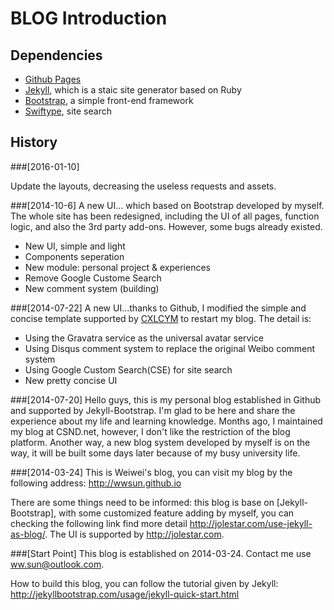 #  BLOG Introduction

## Dependencies

- [Github Pages](https://pages.github.com/)
- [Jekyll](https://jekyllrb.com/), which is a staic site generator based on Ruby
- [Bootstrap](getbootstrap.com/), a simple front-end framework
- [Swiftype](https://swiftype.com/), site search


## History

###[2016-01-10]

Update the layouts, decreasing the useless requests and assets.

###[2014-10-6]
A new UI... which based on Bootstrap developed by myself. The whole site has been redesigned, including the UI of all pages, function logic, and also the 3rd party add-ons. However, some bugs already existed.

- New UI, simple and light
- Components seperation
- New module: personal project & experiences
- Remove Google Custome Search
- New comment system (building)

###[2014-07-22]
A new UI...thanks to Github, I modified the simple and concise template supported by [CXLCYM](http://cxlcym.github.io/) to restart my blog. The detail is:

- Using the Gravatra service as the universal avatar service
- Using Disqus comment system to replace the original Weibo comment system
- Using Google Custom Search(CSE) for site search
- New pretty concise UI


###[2014-07-20]
Hello guys, this is my personal blog established in Github and supported by Jekyll-Bootstrap. I'm glad to be here and share the experience about my life and learning knowledge. Months ago, I maintained my blog at CSND.net, however, I don't like the restriction of the blog platform. Another way, a new blog system developed by myself is on the way, it will be built some days later because of my busy university life.

###[2014-03-24]
This is Weiwei's blog, you can visit my blog by the following address:
	http://wwsun.github.io

There are some things need to be informed: this blog is base on [Jekyll-Bootstrap], with some customized feature adding by myself, you can checking the following link find more detail <http://jolestar.com/use-jekyll-as-blog/>. The UI is supported by <http://jolestar.com>.

###[Start Point]
This blog is established on 2014-03-24.
Contact me use ww.sun@outlook.com.

How to build this blog, you can follow the tutorial given by Jekyll: <http://jekyllbootstrap.com/usage/jekyll-quick-start.html>